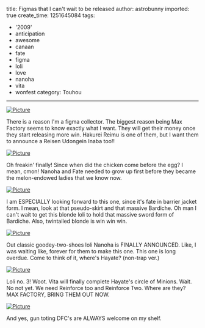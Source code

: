 title: Figmas that I can't wait to be released
author: astrobunny
imported: true
create_time: 1251645084
tags:
- '2009'
- anticipation
- awesome
- canaan
- fate
- figma
- loli
- love
- nanoha
- vita
- wonfest
category: Touhou
---
 [![](wp-uploads/2009/08/wpid-0d1bf99261f70759a3e2f4c5064deb9f-500x333.jpg "Picture")](/images/wp-uploads/2009/08/wpid-0d1bf99261f70759a3e2f4c5064deb9f.jpg)  
  
There is a reason I'm a figma collector. The biggest reason being Max Factory seems to know exactly what I want. They will get their money once they start releasing more win. Hakurei Reimu is one of them, but I want them to announce a Reisen Udongein Inaba too!!  
<!--more-->  
 [![](wp-uploads/2009/08/wpid-014-500x331.jpg "Picture")](/images/wp-uploads/2009/08/wpid-014.jpg)  
  
Oh freakin' finally! Since when did the chicken come before the egg? I mean, cmon! Nanoha and Fate needed to grow up first before they became the melon-endowed ladies that we know now.  
  
 [![](wp-uploads/2009/08/wpid-015-500x331.jpg "Picture")](/images/wp-uploads/2009/08/wpid-015.jpg)  
  
I am ESPECIALLY looking forward to this one, since it's fate in barrier jacket form. I mean, look at that pseudo-skirt and that massive Bardiche. Oh man I can't wait to get this blonde loli to hold that massive sword form of Bardiche. Also, twintailed blonde is win win win.  
  
 [![](wp-uploads/2009/08/wpid-016-500x331.jpg "Picture")](/images/wp-uploads/2009/08/wpid-016.jpg)  
  
Out classic goodey-two-shoes loli Nanoha is FINALLY ANNOUNCED. Like, I was waiting like, forever for them to make this one. This one is long overdue. Come to think of it, where's Hayate? (non-trap ver.)  
  
 [![](wp-uploads/2009/08/wpid-017-499x753.jpg "Picture")](/images/wp-uploads/2009/08/wpid-017.jpg)  
  
Loli no. 3! Woot. Vita will finally complete Hayate's circle of Minions. Wait. No not yet. We need Reinforce too and Reinforce Two. Where are they? MAX FACTORY, BRING THEM OUT NOW.  
  
 [![](wp-uploads/2009/08/wpid-022-499x753.jpg "Picture")](/images/wp-uploads/2009/08/wpid-022.jpg)  
  
And yes, gun toting DFC's are ALWAYS welcome on my shelf.